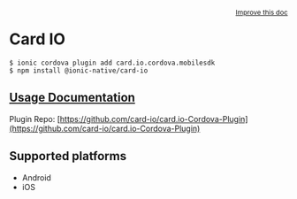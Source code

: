 <a style="float:right;font-size:12px;" href="http://github.com/ionic-team/ionic-native/edit/master/src/@ionic-native/plugins/card-io/index.ts#L125">
  Improve this doc
</a>

# Card IO

```
$ ionic cordova plugin add card.io.cordova.mobilesdk
$ npm install @ionic-native/card-io
```

## [Usage Documentation](https://ionicframework.com/docs/native/card-io/)

Plugin Repo: [https://github.com/card-io/card.io-Cordova-Plugin](https://github.com/card-io/card.io-Cordova-Plugin)



## Supported platforms
- Android
- iOS



